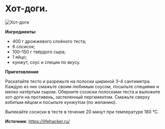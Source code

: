 # Хот-доги.

![Хот-доги](/images/Kulinar/Vipechka/hotdog.jpg 'Хот-доги')

**Ингредиенты:**

- 400 г дрожжевого слоёного теста;
- 6 сосисок;
- 100–150 г твёрдого сыра;
- 1 яйцо;
- кунжут, соус и специи по вкусу.

**Приготовление**

Раскатайте тесто и разрежьте на полоски шириной 3–4 сантиметра. Каждую из них смажьте своим любимым соусом, посыпьте специями и мелко натёртым сыром. Оберните сосиски полосками теста и выложите хот-доги на противень, застеленный пергаментом. Смажьте сверху взбитым яйцом и посыпьте кунжутом (по желанию).

Выпекайте сосиски в тесте в течение 20 минут при температуре 180 °С.

**Источник**: https://lifehacker.ru/
